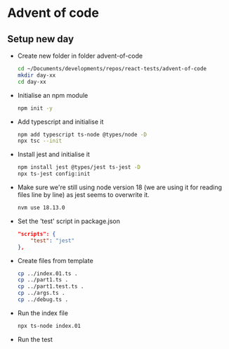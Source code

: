 # Advent of code

## Setup new day

* Create new folder in folder advent-of-code

    ```bash
    cd ~/Documents/developments/repos/react-tests/advent-of-code
    mkdir day-xx
    cd day-xx
    ```

* Initialise an npm module

    ```bash
    npm init -y
    ```

* Add typescript and initialise it

    ```bash
    npm add typescript ts-node @types/node -D
    npx tsc --init
    ```

* Install jest and initialise it

    ```bash
    npm install jest @types/jest ts-jest -D
    npx ts-jest config:init
    ```

* Make sure we're still using node version 18 (we are using it for reading files line by line) as jest seems to overwrite it.

    ```bash
    nvm use 18.13.0
    ```

* Set the 'test' script in package.json

    ```json
    "scripts": {
        "test": "jest"
    },
    ```

* Create files from template

    ```bash
    cp ../index.01.ts .
    cp ../part1.ts .
    cp ../part1.test.ts .
    cp ../args.ts .    
    cp ../debug.ts .
    ```

* Run the index file

    ```bash
    npx ts-node index.01
    ```

* Run the test
